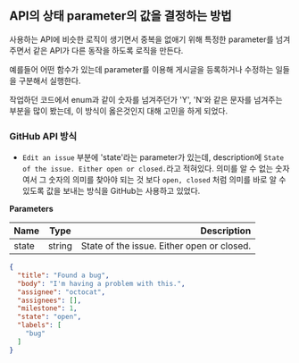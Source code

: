 ## API의 상태 parameter의 값을 결정하는 방법
사용하는 API에 비슷한 로직이 생기면서 중복을 없애기 위해 특정한 parameter를 넘겨주면서 같은 API가 다른 동작을 하도록 로직을 만든다.

예를들어 어떤 함수가 있는데 parameter를 이용해 게시글을 등록하거나 수정하는 일들을 구분해서 실행한다.

작업하던 코드에서 enum과 같이 숫자를 넘겨주던가 'Y', 'N'와 같은 문자를 넘겨주는 부분을 많이 봤는데, 이 방식이 옳은것인지 대해 고민을 하게 되었다.

### GitHub API 방식
- ``Edit an issue`` 부분에 'state'라는 parameter가 있는데, description에
``State of the issue. Either open or closed.``라고 적혀있다.
의미를 알 수 없는 숫자여서 그 숫자의 의미를 찾아야 되는 것 보다 ``open, closed`` 처럼 의미를 바로 알 수 있도록 값을 보내는 방식을 GitHub는 사용하고 있었다.

**Parameters**

| Name   |      Type      |  Description |
|----------|:-------------:|------:|
| state |  string | State of the issue. Either open or closed. |


```json
{
  "title": "Found a bug",
  "body": "I'm having a problem with this.",
  "assignee": "octocat",
  "assignees": [],
  "milestone": 1,
  "state": "open",
  "labels": [
    "bug"
  ]
}
```